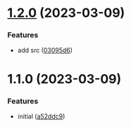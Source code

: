 

# [1.2.0](https://github.com/LR-LL/learnReleaseIt/compare/1.1.0...1.2.0) (2023-03-09)


### Features

* add src ([03095d6](https://github.com/LR-LL/learnReleaseIt/commit/03095d6a3c2f1c75f1dfb2d94ea4c3a7c87edb93))

# 1.1.0 (2023-03-09)


### Features

* initial ([a52ddc9](https://github.com/LR-LL/learnReleaseIt/commit/a52ddc9486dc48bfbd8008524c6b999ddfa0d69b))